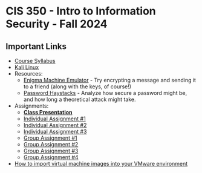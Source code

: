 # CIS 350 - Intro to Information Security - Fall 2024

## Important Links

* [Course Syllabus](SYLLABUS.md)
* [Kali Linux](KALI.md)
* Resources:
  * [Enigma Machine Emulator](https://www.101computing.net/enigma-machine-emulator/) - Try encrypting a message and sending it to a friend (along with the keys, of course!)
  * [Password Haystacks](https://www.grc.com/haystack.htm) - Analyze how secure a password might be, and how long a theoretical attack might take.
* Assignments:
  * **[Class Presentation](P_ASSIGN.md)**
  * [Individual Assignment #1](I_ASSIGN1.md)
  * [Individual Assignment #2](I_ASSIGN2.md)
  * [Individual Assignment #3](I_ASSIGN2.md)
  * [Group Assignment #1](G_ASSIGN1.md)
  * [Group Assignment #2](G_ASSIGN2.md)
  * [Group Assignment #3](G_ASSIGN3.md)
  * [Group Assignment #4](G_ASSIGN4.md)
* [How to import virtual machine images into your VMware environment](VM_IMPORT.md)
